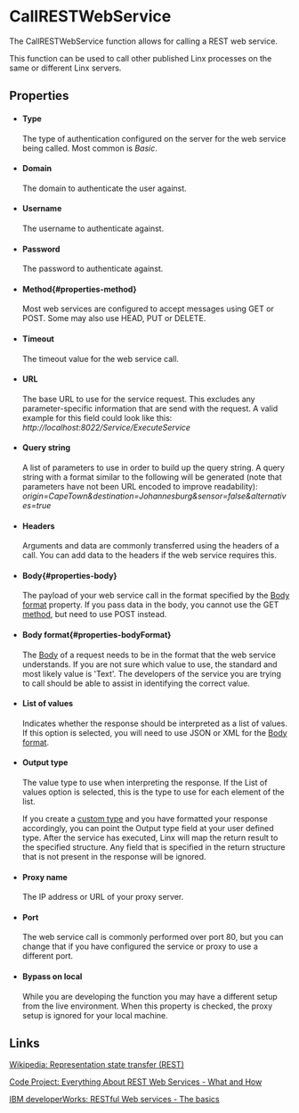 CallRESTWebService
==================

The CallRESTWebService function allows for calling a REST web service.

This function can be used to call other published Linx processes on the
same or different Linx servers.

Properties
----------

-  #### Type

    The type of authentication configured on the server for the web
    service being called. Most common is *Basic*.

-  #### Domain

    The domain to authenticate the user against.

-  #### Username

    The username to authenticate against.

-  #### Password

    The password to authenticate against.

-  #### Method{#properties-method}

    Most web services are configured to accept messages using GET or
    POST. Some may also use HEAD, PUT or DELETE.

-  #### Timeout

    The timeout value for the web service call.

-  #### URL

    The base URL to use for the service request. This excludes any
    parameter-specific information that are send with the request. A
    valid example for this field could look like this:  
    *http://localhost:8022/Service/ExecuteService*

-  #### Query string

    A list of parameters to use in order to build up the query string. A
    query string with a format similar to the following will be
    generated (note that parameters have not been URL encoded to improve
    readability):  
     *origin=CapeTown&destination=Johannesburg&sensor=false&alternatives=true*

-  #### Headers

    Arguments and data are commonly transferred using the headers of a
    call. You can add data to the headers if the web service requires
    this.

- #### Body{#properties-body}

    The payload of your web service call in the format specified by the
    [Body format](#properties-bodyFormat) property. If you pass data in
    the body, you cannot use the GET [method](#properties-method), but
    need to use POST instead.

- #### Body format{#properties-bodyFormat}

    The [Body](#properties-body) of a request needs to be in the format
    that the web service understands. If you are not sure which value to
    use, the standard and most likely value is 'Text'. The developers of
    the service you are trying to call should be able to assist in
    identifying the correct value.

- #### List of values

    Indicates whether the response should be interpreted as a list of
    values. If this option is selected, you will need to use JSON or XML
    for the [Body format](#properties-bodyFormat).

- #### Output type

    The value type to use when interpreting the response. If the List of
    values option is selected, this is the type to use for each element
    of the list.

    If you create a [custom type](~/Support/BuiltIn/Types/CustomType/) and you have
    formatted your response accordingly, you can point the Output type
    field at your user defined type. After the service has executed,
    Linx will map the return result to the specified structure. Any
    field that is specified in the return structure that is not present
    in the response will be ignored.

- #### Proxy name

    The IP address or URL of your proxy server.

- #### Port

    The web service call is commonly performed over port 80, but you can
    change that if you have configured the service or proxy to use a
    different port.

- #### Bypass on local

    While you are developing the function you may have a different setup
    from the live environment. When this property is checked, the proxy
    setup is ignored for your local machine.

Links
-----

[Wikipedia: Representation state transfer (REST)](http://en.wikipedia.org/wiki/Representational_state_transfer)

[Code Project: Everything About REST Web Services - What and How](http://www.codeproject.com/Articles/21174/Everything-About-REST-Web-Services-What-and-How-Pa)

[IBM developerWorks: RESTful Web services - The basics](http://www.ibm.com/developerworks/webservices/library/ws-restful/)
